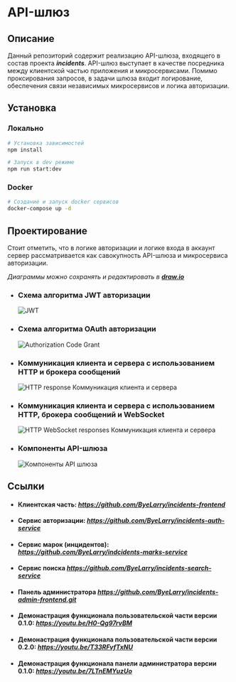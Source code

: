 # API-шлюз

## Описание

Данный репозиторий содержит реализацию API-шлюза, входящего в состав проекта ***incidents***.
API-шлюз выступает в качестве посредника между клиентской частью приложения и микросервисами. 
Помимо проксирования запросов, в задачи шлюза входит логирование, обеспечения связи независимых микросервисов и логика авторизации.

## Установка

### Локально
```bash
# Установка зависимостей
npm install

# Запуск в dev режиме
npm run start:dev
```

### Docker 
```bash
# Создание и запуск docker сервисов
docker-compose up -d
```

## Проектирование

Стоит отметить, что в логике авторизации и логике входа в аккаунт сервер рассматривается как савокупность API-шлюза и микросервиса авторизации.

_Диаграммы можно сохранять и редактировать в ***[draw.io](https://app.diagrams.net/)***_

- ### Схема алгоритма JWT авторизации
  ![JWT](https://github.com/user-attachments/assets/fdb79e51-fa62-451b-95a0-95cd6aefc855)

- ### Схема алгоритма OAuth авторизации
  ![Authorization Code Grant](https://github.com/user-attachments/assets/ba56743c-4d7d-4a5d-9776-d20ff7e19235)

- ### Коммуникация клиента и сервера с использованием **HTTP** и **брокера сообщений**
  ![HTTP response  Коммуникация клиента и сервера](https://github.com/user-attachments/assets/8c1fbd9a-3698-4e6a-97a8-a4107672b326)

- ### Коммуникация клиента и сервера с использованием **HTTP**, **брокера сообщений** и **WebSocket**
  ![HTTP   WebSocket responses  Коммуникация клиента и сервера](https://github.com/user-attachments/assets/853b4672-fe61-445d-8fb1-e9bee8e726e0)

- ### Компоненты API-шлюза
  ![Компоненты API шлюза](https://github.com/user-attachments/assets/450b472a-5367-4755-ad6c-8ee0470345a4)

## Ссылки

- #### Клиентская часть:  *https://github.com/ByeLarry/incidents-frontend*
- #### Сервис авторизации:  *https://github.com/ByeLarry/incidents-auth-service*
- #### Сервис марок (инцидентов): *https://github.com/ByeLarry/indcidents-marks-service*
- #### Сервис поиска *https://github.com/ByeLarry/incidents-search-service*
- #### Панель администратора *https://github.com/ByeLarry/incidents-admin-frontend.git*
- #### Демонастрация функционала пользовательской части версии 0.1.0: *https://youtu.be/H0-Qg97rvBM*
- #### Демонастрация функционала пользовательской части версии 0.2.0: *https://youtu.be/T33RFvfTxNU*
- #### Демонастрация функционала панели администратора версии 0.1.0: *https://youtu.be/7LTnEMYuzUo*



